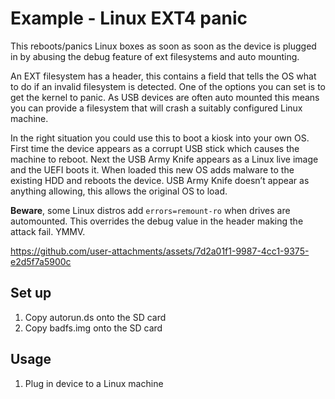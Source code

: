 # Example - Linux EXT4 panic

This reboots/panics Linux boxes as soon as soon as the device is plugged in by abusing the debug feature of ext filesystems and auto mounting.

An EXT filesystem has a header, this contains a field that tells the OS what to do if an invalid filesystem is detected. One of the options you can set is to get the kernel to panic. As USB devices are often auto mounted this means you can provide a filesystem that will crash a suitably configured Linux machine.

In the right situation you could use this to boot a kiosk into your own OS. First time the device appears as a corrupt USB stick which causes the machine to reboot. Next the USB Army Knife appears as a Linux live image and the UEFI boots it. When loaded this new OS adds malware to the existing HDD and reboots the device. USB Army Knife doesn’t appear as anything allowing, this allows the original OS to load.

**Beware**, some Linux distros add `errors=remount-ro` when drives are automounted. This overrides the debug value in the header making the attack fail. YMMV.



https://github.com/user-attachments/assets/7d2a01f1-9987-4cc1-9375-e2d5f7a5900c



## Set up
1. Copy autorun.ds onto the SD card
2. Copy badfs.img onto the SD card

## Usage
1. Plug in device to a Linux machine
